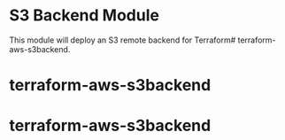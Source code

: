 # S3 Backend Module
This module will deploy an S3 remote backend for Terraform# terraform-aws-s3backend.
# terraform-aws-s3backend
# terraform-aws-s3backend
